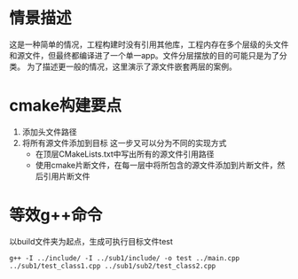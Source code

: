 # 情景描述
这是一种简单的情况，工程构建时没有引用其他库，工程内存在多个层级的头文件和源文件，但最终都编译进了一个单一app。文件分层摆放的目的可能只是为了分类。
为了描述更一般的情况，这里演示了源文件嵌套两层的案例。

# cmake构建要点
1. 添加头文件路径
1. 将所有源文件添加到目标
    这一步又可以分为不同的实现方式
    - 在顶层CMakeLists.txt中写出所有的源文件引用路径
    - 使用cmake片断文件，在每一层中将所包含的源文件添加到片断文件，然后引用片断文件

# 等效g++命令
以build文件夹为起点，生成可执行目标文件test
```
g++ -I ../include/ -I ../sub1/include/ -o test ../main.cpp ../sub1/test_class1.cpp ../sub1/sub2/test_class2.cpp
```

